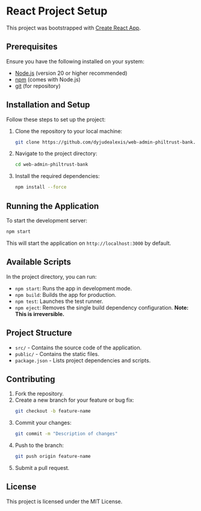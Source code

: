 # React Project Setup

This project was bootstrapped with [Create React App](https://create-react-app.dev/).

## Prerequisites

Ensure you have the following installed on your system:

- [Node.js](https://nodejs.org/) (version 20 or higher recommended)
- [npm](https://www.npmjs.com/) (comes with Node.js)
- [git](https://git-scm.com/downloads) (for repository)

## Installation and Setup

Follow these steps to set up the project:

1. Clone the repository to your local machine:
   ```bash
   git clone https://github.com/dyjudealexis/web-admin-philtrust-bank.git
   ```

2. Navigate to the project directory:
   ```bash
   cd web-admin-philtrust-bank
   ```

3. Install the required dependencies:
   ```bash
   npm install --force
   ```

## Running the Application

To start the development server:

```bash
npm start
```

This will start the application on `http://localhost:3000` by default.

## Available Scripts

In the project directory, you can run:

- `npm start`: Runs the app in development mode.
- `npm build`: Builds the app for production.
- `npm test`: Launches the test runner.
- `npm eject`: Removes the single build dependency configuration. **Note: This is irreversible.**

## Project Structure

- `src/` - Contains the source code of the application.
- `public/` - Contains the static files.
- `package.json` - Lists project dependencies and scripts.

## Contributing

1. Fork the repository.
2. Create a new branch for your feature or bug fix:
   ```bash
   git checkout -b feature-name
   ```
3. Commit your changes:
   ```bash
   git commit -m "Description of changes"
   ```
4. Push to the branch:
   ```bash
   git push origin feature-name
   ```
5. Submit a pull request.

## License

This project is licensed under the MIT License.

